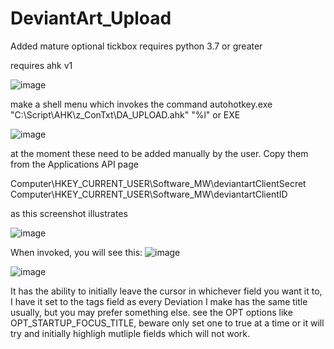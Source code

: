 # DeviantArt_Upload
Added mature optional tickbox
requires python 3.7 or greater

requires ahk v1 

![image](https://i.imgur.com/7yjd2KQ.gif)

make a shell menu which invokes the command autohotkey.exe "C:\Script\AHK\z_ConTxt\DA_UPLOAD.ahk" "%l"
or EXE

![image](https://github.com/wolfman616/DeviantArt_Upload/assets/62726599/831344e8-63d3-42ed-9de3-faf20afc29a1)

at the moment these need to be added manually by the user. Copy them from the Applications API page


Computer\HKEY_CURRENT_USER\Software\_MW\deviantartClientSecret
Computer\HKEY_CURRENT_USER\Software\_MW\deviantartClientID

as this screenshot illustrates

![image](https://github.com/wolfman616/DeviantArt_Upload/assets/62726599/295cbd4a-132d-45aa-bcb9-ccd7a97f0cfd)


When invoked, you will see this:
![image](https://github.com/wolfman616/DeviantArt_Upload/assets/62726599/2b17b319-88db-43d7-bbc6-f34baeaf1529)

![image](https://github.com/wolfman616/DeviantArt_Upload/assets/62726599/5ccc4a6e-33dc-421e-9fb1-346c46ba11a1)

It has the ability to initially leave the cursor in whichever field you want it to, I have it set to the tags field as every Deviation I make has the same title usually, but you may prefer something else. see the OPT options like OPT_STARTUP_FOCUS_TITLE, beware only set one to true at a time or it will try and initially highligh mutliple fields which will not work.
